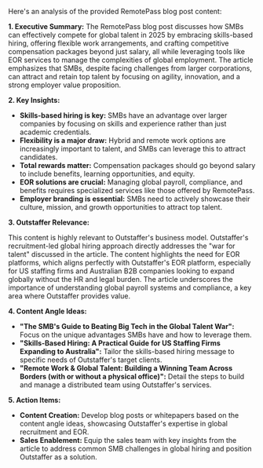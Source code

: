 Here's an analysis of the provided RemotePass blog post content:

**1. Executive Summary:**
The RemotePass blog post discusses how SMBs can effectively compete for global talent in 2025 by embracing skills-based hiring, offering flexible work arrangements, and crafting competitive compensation packages beyond just salary, all while leveraging tools like EOR services to manage the complexities of global employment. The article emphasizes that SMBs, despite facing challenges from larger corporations, can attract and retain top talent by focusing on agility, innovation, and a strong employer value proposition.

**2. Key Insights:**

*   **Skills-based hiring is key:** SMBs have an advantage over larger companies by focusing on skills and experience rather than just academic credentials.
*   **Flexibility is a major draw:** Hybrid and remote work options are increasingly important to talent, and SMBs can leverage this to attract candidates.
*   **Total rewards matter:** Compensation packages should go beyond salary to include benefits, learning opportunities, and equity.
*   **EOR solutions are crucial:** Managing global payroll, compliance, and benefits requires specialized services like those offered by RemotePass.
*   **Employer branding is essential:** SMBs need to actively showcase their culture, mission, and growth opportunities to attract top talent.

**3. Outstaffer Relevance:**

This content is highly relevant to Outstaffer's business model. Outstaffer's recruitment-led global hiring approach directly addresses the "war for talent" discussed in the article. The content highlights the need for EOR platforms, which aligns perfectly with Outstaffer's EOR platform, especially for US staffing firms and Australian B2B companies looking to expand globally without the HR and legal burden. The article underscores the importance of understanding global payroll systems and compliance, a key area where Outstaffer provides value.

**4. Content Angle Ideas:**

*   **"The SMB's Guide to Beating Big Tech in the Global Talent War":** Focus on the unique advantages SMBs have and how to leverage them.
*   **"Skills-Based Hiring: A Practical Guide for US Staffing Firms Expanding to Australia":** Tailor the skills-based hiring message to specific needs of Outstaffer's target clients.
*   **"Remote Work & Global Talent: Building a Winning Team Across Borders (with or without a physical office)":** Detail the steps to build and manage a distributed team using Outstaffer's services.

**5. Action Items:**

*   **Content Creation:** Develop blog posts or whitepapers based on the content angle ideas, showcasing Outstaffer's expertise in global recruitment and EOR.
*   **Sales Enablement:** Equip the sales team with key insights from the article to address common SMB challenges in global hiring and position Outstaffer as a solution.
